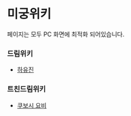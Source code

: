 # 미궁위키

페이지는 모두 PC 화면에 최적화 되어있습니다.

### 드림위키
* [하유진](https://migung-kim.github.io/tranquillo.html)

### 트친드림위키
* [쿠보시 요비](https://migung-kim.github.io/KuboushiYoubi.html)
